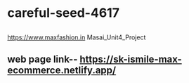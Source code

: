 # careful-seed-4617
## 
https://www.maxfashion.in
Masai_Unit4_Project

## web page link-- https://sk-ismile-max-ecommerce.netlify.app/
